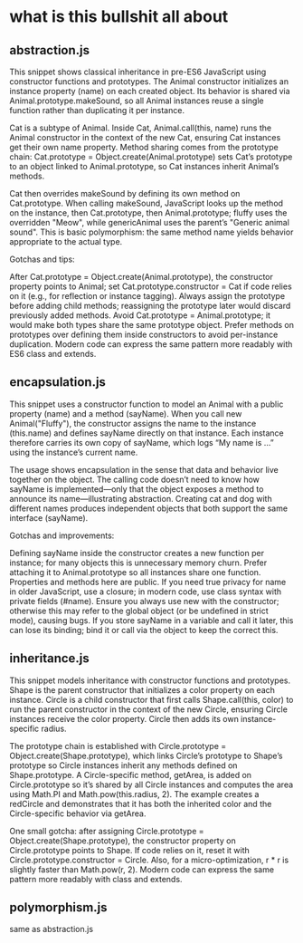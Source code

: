 # what is this bullshit all about

## abstraction.js

This snippet shows classical inheritance in pre-ES6 JavaScript using constructor functions and prototypes. The Animal constructor initializes an instance property (name) on each created object. Its behavior is shared via Animal.prototype.makeSound, so all Animal instances reuse a single function rather than duplicating it per instance.

Cat is a subtype of Animal. Inside Cat, Animal.call(this, name) runs the Animal constructor in the context of the new Cat, ensuring Cat instances get their own name property. Method sharing comes from the prototype chain: Cat.prototype = Object.create(Animal.prototype) sets Cat’s prototype to an object linked to Animal.prototype, so Cat instances inherit Animal’s methods.

Cat then overrides makeSound by defining its own method on Cat.prototype. When calling makeSound, JavaScript looks up the method on the instance, then Cat.prototype, then Animal.prototype; fluffy uses the overridden "Meow", while genericAnimal uses the parent’s "Generic animal sound". This is basic polymorphism: the same method name yields behavior appropriate to the actual type.

Gotchas and tips:

After Cat.prototype = Object.create(Animal.prototype), the constructor property points to Animal; set Cat.prototype.constructor = Cat if code relies on it (e.g., for reflection or instance tagging).
Always assign the prototype before adding child methods; reassigning the prototype later would discard previously added methods.
Avoid Cat.prototype = Animal.prototype; it would make both types share the same prototype object.
Prefer methods on prototypes over defining them inside constructors to avoid per-instance duplication.
Modern code can express the same pattern more readably with ES6 class and extends.

## encapsulation.js

This snippet uses a constructor function to model an Animal with a public property (name) and a method (sayName). When you call new Animal("Fluffy"), the constructor assigns the name to the instance (this.name) and defines sayName directly on that instance. Each instance therefore carries its own copy of sayName, which logs “My name is …” using the instance’s current name.

The usage shows encapsulation in the sense that data and behavior live together on the object. The calling code doesn’t need to know how sayName is implemented—only that the object exposes a method to announce its name—illustrating abstraction. Creating cat and dog with different names produces independent objects that both support the same interface (sayName).

Gotchas and improvements:

Defining sayName inside the constructor creates a new function per instance; for many objects this is unnecessary memory churn. Prefer attaching it to Animal.prototype so all instances share one function.
Properties and methods here are public. If you need true privacy for name in older JavaScript, use a closure; in modern code, use class syntax with private fields (#name).
Ensure you always use new with the constructor; otherwise this may refer to the global object (or be undefined in strict mode), causing bugs.
If you store sayName in a variable and call it later, this can lose its binding; bind it or call via the object to keep the correct this.

## inheritance.js

This snippet models inheritance with constructor functions and prototypes. Shape is the parent constructor that initializes a color property on each instance. Circle is a child constructor that first calls Shape.call(this, color) to run the parent constructor in the context of the new Circle, ensuring Circle instances receive the color property. Circle then adds its own instance-specific radius.

The prototype chain is established with Circle.prototype = Object.create(Shape.prototype), which links Circle’s prototype to Shape’s prototype so Circle instances inherit any methods defined on Shape.prototype. A Circle-specific method, getArea, is added on Circle.prototype so it’s shared by all Circle instances and computes the area using Math.PI and Math.pow(this.radius, 2). The example creates a redCircle and demonstrates that it has both the inherited color and the Circle-specific behavior via getArea.

One small gotcha: after assigning Circle.prototype = Object.create(Shape.prototype), the constructor property on Circle.prototype points to Shape. If code relies on it, reset it with Circle.prototype.constructor = Circle. Also, for a micro-optimization, r * r is slightly faster than Math.pow(r, 2). Modern code can express the same pattern more readably with class and extends.

## polymorphism.js

same as abstraction.js
